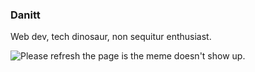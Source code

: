 ### Danitt

Web dev, tech dinosaur, non sequitur enthusiast.


<img src='https://random-memer.herokuapp.com/' title="Meme" alt="Please refresh the page is the meme doesn't show up.">
